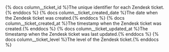 {% docs column__ticket_id %}The unique identifier for each Zendesk ticket.{% enddocs %}
{% docs column__ticket_created_date %}The date when the Zendesk ticket was created.{% enddocs %}
{% docs column__ticket_created_at %}The timestamp when the Zendesk ticket was created.{% enddocs %}
{% docs column__ticket_updated_at %}The timestamp when the Zendesk ticket was last updated.{% enddocs %}
{% docs column__ticket_level %}The level of the Zendesk ticket.{% enddocs %}
